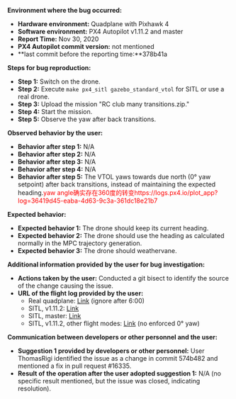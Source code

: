 **Environment where the bug occurred:**

- **Hardware environment:** Quadplane with Pixhawk 4
- **Software environment:** PX4 Autopilot v1.11.2 and master
- **Report Time:** Nov 30, 2020
- **PX4 Autopilot commit version:** not mentioned
- **last commit before the reporting time:**378b41a

**Steps for bug reproduction:**

- **Step 1:** Switch on the drone.
- **Step 2:** Execute `make px4_sitl gazebo_standard_vtol` for SITL or use a real drone.
- **Step 3:** Upload the mission "RC club many transitions.zip."
- **Step 4:** Start the mission.
- **Step 5:** Observe the yaw after back transitions.

**Observed behavior by the user:**
- **Behavior after step 1:** N/A
- **Behavior after step 2:** N/A
- **Behavior after step 3:** N/A
- **Behavior after step 4:** N/A
- **Behavior after step 5:** The VTOL yaws towards due north (0° yaw setpoint) after back transitions, instead of maintaining the expected heading.<font color='red'>yaw angle确实存在360度的转变https://logs.px4.io/plot_app?log=36419d45-eaba-4d63-9c3a-361dc18e21b7</font>

**Expected behavior:**

- **Expected behavior 1:** The drone should keep its current heading.
- **Expected behavior 2:** The drone should use the heading as calculated normally in the MPC trajectory generation.
- **Expected behavior 3:** The drone should weathervane.

**Additional information provided by the user for bug investigation:**
- **Actions taken by the user:** Conducted a git bisect to identify the source of the change causing the issue.
- **URL of the flight log provided by the user:**
  - Real quadplane: [Link](https://logs.px4.io/plot_app?log=3b4e3749-8b0e-44a2-9e9b-74b329b3dbab) (ignore after 6:00)
  - SITL, v1.11.2: [Link](https://logs.px4.io/plot_app?log=21bdc8c9-9cfc-4964-90aa-2f123ebb70f6)
  - SITL, master: [Link](https://logs.px4.io/plot_app?log=cc6301a2-0a6f-4100-a973-128cb7784ddf)
  - SITL, v1.11.2, other flight modes: [Link](https://logs.px4.io/plot_app?log=74ae49e6-1d82-4a2f-81ee-2fb387cacd1c) (no enforced 0° yaw)

**Communication between developers or other personnel and the user:**
- **Suggestion 1 provided by developers or other personnel:** User ThomasRigi identified the issue as a change in commit 574b482 and mentioned a fix in pull request #16335.
- **Result of the operation after the user adopted suggestion 1:** N/A (no specific result mentioned, but the issue was closed, indicating resolution).
